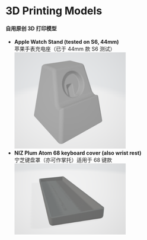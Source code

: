 # 3D Printing Models

#### 自用原创 3D 打印模型

- **Apple Watch Stand (tested on S6, 44mm)**  
  苹果手表充电座（已于 44mm 款 S6 测试）  
  <img src="./Apple%20Watch%20stand/image/a.png" width=300>
- **NIZ Plum Atom 68 keyboard cover (also wrist rest)**  
  宁芝键盘罩（亦可作掌托）适用于 68 键款  
  <img src="./NIZ%20Atom%2068%20cover/image/b.png" width=300>

